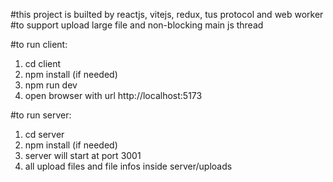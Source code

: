 #this project is builted by reactjs, vitejs, redux, tus protocol and web worker
#to support upload large file and non-blocking main js thread

#to run client:
  1. cd client
  2. npm install (if needed)
  3. npm run dev
  4. open browser with url http://localhost:5173

#to run server:
  1. cd server
  2. npm install (if needed)
  3. server will start at port 3001
  4. all upload files and file infos inside server/uploads
